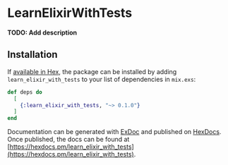 # LearnElixirWithTests

**TODO: Add description**

## Installation

If [available in Hex](https://hex.pm/docs/publish), the package can be installed
by adding `learn_elixir_with_tests` to your list of dependencies in `mix.exs`:

```elixir
def deps do
  [
    {:learn_elixir_with_tests, "~> 0.1.0"}
  ]
end
```

Documentation can be generated with [ExDoc](https://github.com/elixir-lang/ex_doc)
and published on [HexDocs](https://hexdocs.pm). Once published, the docs can
be found at [https://hexdocs.pm/learn_elixir_with_tests](https://hexdocs.pm/learn_elixir_with_tests).

